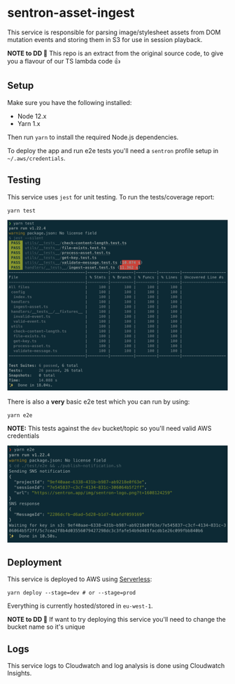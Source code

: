 # sentron-asset-ingest

This service is responsible for parsing image/stylesheet assets from DOM mutation
events and storing them in S3 for use in session playback.

**NOTE to DD :dog:** This repo is an extract from the original source code, to give you a flavour of our TS lambda code 👍

## Setup

Make sure you have the following installed:

- Node 12.x
- Yarn 1.x

Then run `yarn` to install the required Node.js dependencies.

To deploy the app and run e2e tests you'll need a `sentron` profile setup in `~/.aws/credentials`.

## Testing

This service uses `jest` for unit testing. To run the tests/coverage report:

```
yarn test
```

![yarn unit](./docs/unit.png)

There is also a **very** basic e2e test which you can run by using:

```
yarn e2e
```

**NOTE:** This tests against the `dev` bucket/topic so you'll need valid AWS credentials

![yarn e2e](./docs/e2e.png)

## Deployment

This service is deployed to AWS using [Serverless](https://www.serverless.com/):

```
yarn deploy --stage=dev # or --stage=prod
```

Everything is currently hosted/stored in `eu-west-1`.

**NOTE to DD :dog:** If want to try deploying this service you'll need to change the bucket name so it's unique

## Logs

This service logs to Cloudwatch and log analysis is done using Cloudwatch Insights.
